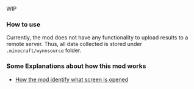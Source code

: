 WIP

### How to use

Currently, the mod does not have any functionality to upload results to a remote server.
Thus, all data collected is stored under `.minecraft/wynnsource` folder.

### Some Explanations about how this mod works

- [How the mod identify what screen is opened](docs/Explanation%20of%20screen%20title.md)